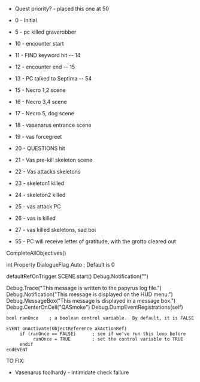 - Quest priority? - placed this one at 50

- 0 - Initial
- 5 - pc killed graverobber
- 10 - encounter start
- 11 - FIND keyword hit -- 14
- 12 - encounter end -- 15
- 13 - PC talked to Septima -- 54
- 15 - Necro 1,2 scene
- 16 - Necro 3,4 scene
- 17 - Necro 5, dog scene
- 18 - vasenarus entrance scene
- 19 - vas forcegreet
- 20 - QUESTIONS hit
- 21 - Vas pre-kill skeleton scene
- 22 - Vas attacks skeletons
- 23 - skeleton1 killed
- 24 - skeleton2 killed
- 25 - vas attack PC
- 26 - vas is killed
- 27 - vas killed skeletons, sad boi
- 55 - PC will receive letter of gratitude, with the grotto cleared out

CompleteAllObjectives()

int Property DialogueFlag Auto ; Default is 0

defaultRefOnTrigger
SCENE.start()
Debug.Notification("")


Debug.Trace("This message is written to the papyrus log file.")
Debug.Notification("This message is displayed on the HUD menu.")
Debug.MessageBox("This message is displayed in a message box.")
Debug.CenterOnCell("QASmoke")
Debug.DumpEventRegistrations(self)

```
bool ranOnce    ; a boolean control variable.  By default, it is FALSE

EVENT onActivate(ObjectReference akActionRef)
     if (ranOnce == FALSE)      ; see if we've run this loop before
          ranOnce = TRUE        ; set the control variable to TRUE
     endif
endEVENT
```

TO FIX:
- Vasenarus foolhardy - intimidate check failure